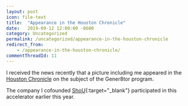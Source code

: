 ```yaml
---
layout: post
icon: file-text
title:  "Appearance in the Houston Chronicle"
date:   2019-09-12 12:00:00 -0600
category: Uncategorized
permalink: /uncategorized/appearance-in-the-houston-chronicle
redirect_from:
    - /appearance-in-the-houston-chronicle/
commentThreadId: 11
---
```


I received the news recently that a picture including me appeared in the [Houston Chronicle](https://www.houstonchronicle.com/business/amp/Houston-backed-startup-assistance-program-coming-14435056.php) on the subject of the Gener8tor program.

The company I cofounded [ShoU](https://www.shouhealth.com/){:target="_blank"} participated in this accelerator earlier this year.
